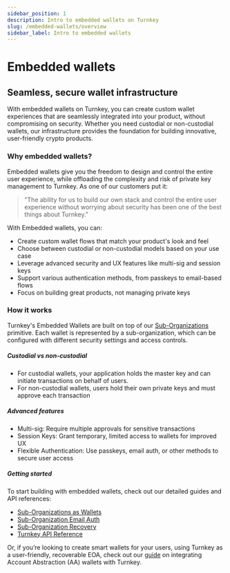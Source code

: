 ```yaml
---
sidebar_position: 1
description: Intro to embedded wallets on Turnkey
slug: /embedded-wallets/overview
sidebar_label: Intro to embedded wallets
---
```

# Embedded wallets
## Seamless, secure wallet infrastructure

With embedded wallets on Turnkey, you can create custom wallet experiences that are seamlessly integrated into your product, without compromising on security. Whether you need custodial or non-custodial wallets, our infrastructure provides the foundation for building innovative, user-friendly crypto products.

### Why embedded wallets?

Embedded wallets give you the freedom to design and control the entire user experience, while offloading the complexity and risk of private key management to Turnkey. As one of our customers put it:

>"The ability for us to build our own stack and control the entire user experience without worrying about security has been one of the best things about Turnkey."

With Embedded wallets, you can:
- Create custom wallet flows that match your product's look and feel
- Choose between custodial or non-custodial models based on your use case
- Leverage advanced security and UX features like multi-sig and session keys
- Support various authentication methods, from passkeys to email-based flows
- Focus on building great products, not managing private keys

### How it works

Turnkey's Embedded Wallets are built on top of our [Sub-Organizations](/concepts/sub-organizations) primitive. Each wallet is represented by a sub-organization, which can be configured with different security settings and access controls.

##### Custodial vs non-custodial
- For custodial wallets, your application holds the master key and can initiate transactions on behalf of users.
- For non-custodial wallets, users hold their own private keys and must approve each transaction

##### Advanced features
- Multi-sig: Require multiple approvals for sensitive transactions
- Session Keys: Grant temporary, limited access to wallets for improved UX
- Flexible Authentication: Use passkeys, email auth, or other methods to secure user access

##### Getting started

To start building with embedded wallets, check out our detailed guides and API references:
- [Sub-Organizations as Wallets](/embedded-wallets/sub-organizations-as-wallets)
- [Sub-Organization Email Auth](/embedded-wallets/sub-organization-auth)
- [Sub-Organization Recovery](/embedded-wallets/sub-organization-recovery)
- [Turnkey API Reference](/api)

Or, if you’re looking to create smart wallets for your users, using Turnkey as a user-friendly, recoverable EOA, check out our [guide](/reference/aa-wallets) on integrating Account Abstraction (AA) wallets with Turnkey. 
